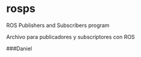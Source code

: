 # rosps
ROS Publishers and Subscribers program


Archivo para publicadores y subscriptores con ROS


###Daniel